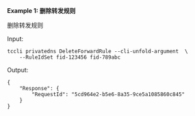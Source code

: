 **Example 1: 删除转发规则**

删除转发规则

Input: 

```
tccli privatedns DeleteForwardRule --cli-unfold-argument  \
    --RuleIdSet fid-123456 fid-789abc
```

Output: 
```
{
    "Response": {
        "RequestId": "5cd964e2-b5e6-8a35-9ce5a1085860c845"
    }
}
```

